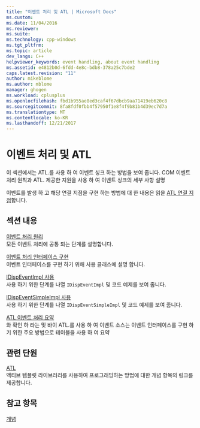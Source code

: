 ```yaml
---
title: "이벤트 처리 및 ATL | Microsoft Docs"
ms.custom: 
ms.date: 11/04/2016
ms.reviewer: 
ms.suite: 
ms.technology: cpp-windows
ms.tgt_pltfrm: 
ms.topic: article
dev_langs: C++
helpviewer_keywords: event handling, about event handling
ms.assetid: e4812b0d-6fdd-4e8c-bdb8-378a25c7bde2
caps.latest.revision: "11"
author: mikeblome
ms.author: mblome
manager: ghogen
ms.workload: cplusplus
ms.openlocfilehash: fbd1b955ae8ed3caf4f67dbcb9aa71419eb620c8
ms.sourcegitcommit: 8fa8fdf0fbb4f57950f1e8f4f9b81b4d39ec7d7a
ms.translationtype: MT
ms.contentlocale: ko-KR
ms.lasthandoff: 12/21/2017
---
```

# <a name="event-handling-and-atl"></a>이벤트 처리 및 ATL
이 섹션에서는 ATL.를 사용 하 여 이벤트 싱크 하는 방법을 보여 줍니다. COM 이벤트 처리 원칙과 ATL. 제공한 지원을 사용 하 여 이벤트 싱크의 세부 사항 설명  
  
 이벤트를 발생 하 고 해당 연결 지점을 구현 하는 방법에 대 한 내용은 읽을 [ATL 연결 지점](../atl/atl-connection-points.md)합니다.  
  
## <a name="in-this-section"></a>섹션 내용  
 [이벤트 처리 원리](../atl/event-handling-principles.md)  
 모든 이벤트 처리에 공통 되는 단계를 설명합니다.  
  
 [이벤트 처리 인터페이스 구현](../atl/implementing-the-event-handling-interface.md)  
 이벤트 인터페이스를 구현 하기 위해 사용 클래스에 설명 합니다.  
  
 [IDispEventImpl 사용](../atl/using-idispeventimpl.md)  
 사용 하기 위한 단계를 나열 `IDispEventImpl` 및 코드 예제를 보여 줍니다.  
  
 [IDispEventSimpleImpl 사용](../atl/using-idispeventsimpleimpl.md)  
 사용 하기 위한 단계를 나열 `IDispEventSimpleImpl` 및 코드 예제를 보여 줍니다.  
  
 [ATL 이벤트 처리 요약](../atl/atl-event-handling-summary.md)  
 와 확인 하 라는 및 바이 ATL.를 사용 하 여 이벤트 소스는 이벤트 인터페이스를 구현 하기 위한 주요 방법으로 테이블을 사용 하 여 요약  
  
## <a name="related-sections"></a>관련 단원  
 [ATL](../atl/active-template-library-atl-concepts.md)  
 액티브 템플릿 라이브러리를 사용하여 프로그래밍하는 방법에 대한 개념 항목의 링크를 제공합니다.  
  
## <a name="see-also"></a>참고 항목  
 [개념](../atl/active-template-library-atl-concepts.md)

